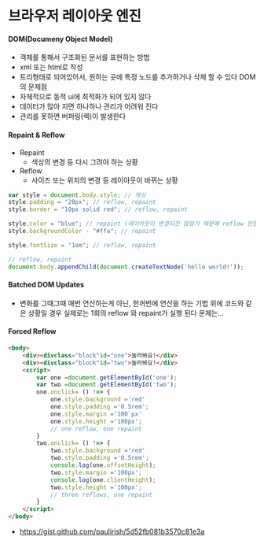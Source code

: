 # 브라우저 레이아웃 엔진
#### DOM(Documeny Object Model)
* 객체를 통해서 구조화된 문서를 표현하는 방법
* xml 또는 html로 작성
* 트리형태로 되어있어서, 원하는 곳에 특정 노드를 추가하거나 삭제 할 수 있다
 DOM의 문제점
* 자체적으로 동적 ui에 최적화가 되어 있지 않다
* 데이터가 많아 지면 하나하나 관리가 어려워 진다
* 관리를 못하면 버퍼링(렉)이 발생한다
#### Repaint & Reflow
* Repaint
    * 색상의 변경 등 다시 그려야 하는 상황
* Reflow
    * 사이즈 또는 위치의 변경 등 레이아웃이 바뀌는 상황
```javascript
var style = document.body.style; // 캐싱
style.padding = "20px"; // reflow, repaint
style.border = "10px solid red"; // reflow, repaint

style.color = "blue"; // repaint (레이아웃이 변경되진 않았기 때문에 reflow 안함)
style.backgroundColor - "#ffa"; // repaint

style.fontSize = "1em"; // reflow, repaint

// reflow, repaint
document.body.appendChild(document.createTextNode('hello world!'));
```
#### Batched DOM Updates
* 변화를 그때그때 매번 연산하는게 아닌, 한꺼번에 연산을 하는 기법 위에 코드와 같은 상황일 경우
실제로는 1회의 reflow 와 repaint가 실행 된다 문제는...
#### Forced Reflow
```html
<body>
    <div><divclass="block"id="one">눌러봐요!</div>
    <div><divclass="block"id="two">눌러봐요!</div>
    <script>
        var one =document.getElementById('one');
        var two =document.getElementById('two');
        one.onclick= () !=> {
            one.style.background ='red'
            one.style.padding ='0.5rem';
            one.style.margin ='100`px'
            one.style.height ='100px';
            // one reflow, one repaint
        }
        two.onclick= () !=> {  
            two.style.background ='red'
            two.style.padding ='0.5rem';
            console.log(one.offsetHeight);
            two.style.margin ='100px';
            console.log(one.clientHeight);
            two.style.height ='100px';
            // three reflows, one repaint
        }
    </script>
</body>
```
* https://gist.github.com/paulirish/5d52fb081b3570c81e3a
    
